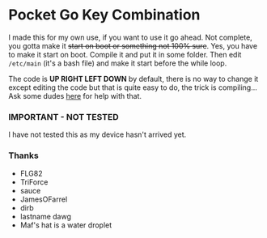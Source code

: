 Pocket Go Key Combination
===

I made this for my own use, if you want to use it go ahead. 
Not complete, you gotta make it ~~start on boot or something not 100% sure~~. Yes, you have to make it start on boot. Compile it and put it in some folder. Then edit `/etc/main` (it's a bash file) and make it start before the while loop.

The code is **UP RIGHT LEFT DOWN** by default, there is no way to change it except editing the code but that is quite easy to do, the trick is compiling... Ask some dudes [here](https://discord.gg/WkYGcVQ) for help with that.

### IMPORTANT - NOT TESTED
I have not tested this as my device hasn't arrived yet.

### Thanks
 - FLG82
 - TriForce
 - sauce
 - JamesOFarrel
 - dirb
 - lastname dawg
 - Maf's hat is a water droplet
